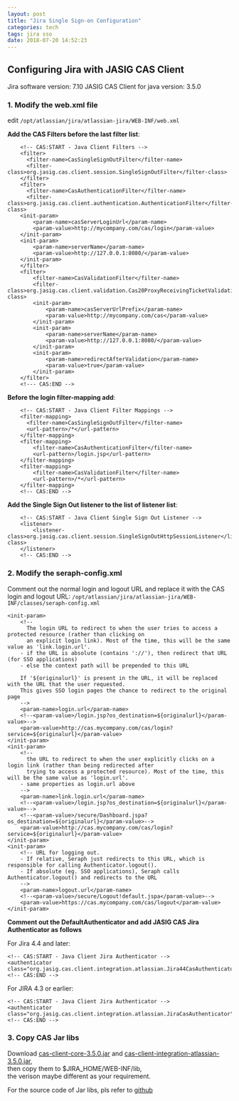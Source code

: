 ```yaml
---
layout: post
title: "Jira Single Sign-on Configuration"
categories: tech
tags: jira sso
date: 2018-07-20 14:52:23
---
```


## Configuring Jira with JASIG CAS Client

Jira software version: 7.10
JASIG CAS Client for java version: 3.5.0

### 1. Modify the web.xml file

edit `/opt/atlassian/jira/atlassian-jira/WEB-INF/web.xml`

**Add the CAS Filters before the last filter list**:

```
    <!-- CAS:START - Java Client Filters -->
    <filter>
      <filter-name>CasSingleSignOutFilter</filter-name>
      <filter-class>org.jasig.cas.client.session.SingleSignOutFilter</filter-class>
    </filter>
    <filter>
      <filter-name>CasAuthenticationFilter</filter-name>
      <filter-class>org.jasig.cas.client.authentication.AuthenticationFilter</filter-class>
    <init-param>
        <param-name>casServerLoginUrl</param-name>
        <param-value>http://mycompany.com/cas/login</param-value>
    </init-param>
    <init-param>
        <param-name>serverName</param-name>
        <param-value>http://127.0.0.1:8080/</param-value>
    </init-param>
    </filter>
    <filter>
        <filter-name>CasValidationFilter</filter-name>
        <filter-class>org.jasig.cas.client.validation.Cas20ProxyReceivingTicketValidationFilter</filter-class>
        <init-param>
            <param-name>casServerUrlPrefix</param-name>
            <param-value>http://mycompany.com/cas</param-value>
        </init-param>
        <init-param>
            <param-name>serverName</param-name>
            <param-value>http://127.0.0.1:8080/</param-value>
        </init-param>
        <init-param>
            <param-name>redirectAfterValidation</param-name>
            <param-value>true</param-value>
        </init-param>
    </filter>
    <!--- CAS:END -->
```

**Before the login filter-mapping add**:

```
    <!-- CAS:START - Java Client Filter Mappings -->
    <filter-mapping>
      <filter-name>CasSingleSignOutFilter</filter-name>
      <url-pattern>/*</url-pattern>
    </filter-mapping>
    <filter-mapping>
        <filter-name>CasAuthenticationFilter</filter-name>
        <url-pattern>/login.jsp</url-pattern>
    </filter-mapping>
    <filter-mapping>
        <filter-name>CasValidationFilter</filter-name>
        <url-pattern>/*</url-pattern>
    </filter-mapping>
    <!-- CAS:END -->
```

**Add the Single Sign Out listener to the list of listener list**:

```
    <!-- CAS:START - Java Client Single Sign Out Listener -->
    <listener>
        <listener-class>org.jasig.cas.client.session.SingleSignOutHttpSessionListener</listener-class>
    </listener>
    <!-- CAS:END -->
```

### 2. Modify the seraph-config.xml

Comment out the normal login and logout URL and replace it with the CAS login and logout URL:
`/opt/atlassian/jira/atlassian-jira/WEB-INF/classes/seraph-config.xml`

```
<init-param>
    <!--
      The login URL to redirect to when the user tries to access a protected resource (rather than clicking on
      an explicit login link). Most of the time, this will be the same value as 'link.login.url'.
    - if the URL is absolute (contains '://'), then redirect that URL (for SSO applications)
    - else the context path will be prepended to this URL

    If '${originalurl}' is present in the URL, it will be replaced with the URL that the user requested.
    This gives SSO login pages the chance to redirect to the original page
    -->
    <param-name>login.url</param-name>
    <!--<param-value>/login.jsp?os_destination=${originalurl}</param-value>-->
    <param-value>http://cas.mycompany.com/cas/login?service=${originalurl}</param-value>
</init-param>
<init-param>
    <!--
      the URL to redirect to when the user explicitly clicks on a login link (rather than being redirected after
      trying to access a protected resource). Most of the time, this will be the same value as 'login.url'.
    - same properties as login.url above
    -->
    <param-name>link.login.url</param-name>
    <!--<param-value>/login.jsp?os_destination=${originalurl}</param-value>-->
    <!--<param-value>/secure/Dashboard.jspa?os_destination=${originalurl}</param-value>-->
    <param-value>http://cas.mycompany.com/cas/login?service=${originalurl}</param-value>
</init-param>
<init-param>
    <!-- URL for logging out.
    - If relative, Seraph just redirects to this URL, which is responsible for calling Authenticator.logout().
    - If absolute (eg. SSO applications), Seraph calls Authenticator.logout() and redirects to the URL
    -->
    <param-name>logout.url</param-name>
    <!--<param-value>/secure/Logout!default.jspa</param-value>-->
    <param-value>https://cas.mycompany.com/cas/logout</param-value>
</init-param>
```

**Comment out the DefaultAuthenticator and add JASIG CAS Jira Authenticator as follows**

For Jira 4.4 and later:

```
<!-- CAS:START - Java Client Jira Authenticator -->
<authenticator class="org.jasig.cas.client.integration.atlassian.Jira44CasAuthenticator"/>
<!-- CAS:END -->
```

For JIRA 4.3 or earlier:

```
<!-- CAS:START - Java Client Jira Authenticator -->
<authenticator class="org.jasig.cas.client.integration.atlassian.JiraCasAuthenticator"/>
<!-- CAS:END -->
```

### 3. Copy CAS Jar libs

Download [cas-client-core-3.5.0.jar](http://central.maven.org/maven2/org/jasig/cas/client/cas-client-core/3.5.0/cas-client-core-3.5.0.jar) and [cas-client-integration-atlassian-3.5.0.jar](http://central.maven.org/maven2/org/jasig/cas/client/cas-client-integration-atlassian/3.5.0/cas-client-integration-atlassian-3.5.0.jar),  
then copy them to $JIRA_HOME/WEB-INF/lib,  
the verison maybe different as your requirement.

For the source code of Jar libs, pls refer to [github](https://github.com/apereo/java-cas-client)